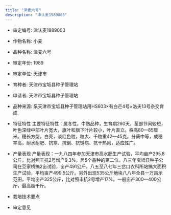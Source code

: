 ```yaml
---
title: "津麦六号"
description: "津认麦1989003"
---
```

* 审定编号:  津认麦1989003

*  作物名称:  小麦

*  品种名称:  津麦六号

*  审定年份:  1989

*  审定单位:  天津市

* 育种者:  天津市宝坻县种子管理站

*  申请者:  天津市宝坻县种子管理站

*  品种来源:  系天津市宝坻县种子管理站用HS603×有白芒4号×洛夫13号杂交育成

*  特征特性
主要特征特性：属冬性，中熟品种，生育期260天，茎部节间较短，叶色深绿中部叶片宽大，旗叶和旗下叶片较小，叶片直立。株高80—85厘米。穗长方型，白壳，淡红色粒，粒大、千粒重42—45克。分蘖中等，成穗率高，耐水耐肥、抗寒、抗倒、抗锈病、抗干热风，适应性广。

*  产量表现
产量表现：一九八四年参加天津市高水肥生产试验，平均亩产295.8公斤，比对照丰抗2号增产9.3%，居5个品种的第二位。八三年宝坻县种子公司在豆家桥搞2亩试验，亩产491公斤。八五至八七年三岔口农科所站搞大面积生产试验，平均亩产499.5公斤。另外出现535公斤地块八八年全县一万亩示范田，平均亩产325公斤，比对照丰抗2号增产17%。一般亩产300—400公斤，最高超千斤。

*  栽培技术要点


*  审定意见

